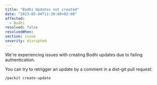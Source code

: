 ```yaml
---
title: "Bodhi Updates not created"
date: "2023-05-04T11:30:00+02:00"
affected:
  - Bodhi
resolved: false
resolvedWhen:
section: issue
severity: disrupted
---
```


We're experiencing issues with creating Bodhi updates due to failing authentication.

You can try to retrigger an update by a comment in a dist-git pull request:

    /packit create-update
